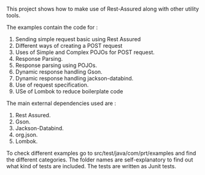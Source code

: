 This project shows how to make use of Rest-Assured along with other utility tools.

The examples contain the code for :
   1. Sending simple request basic using Rest Assured
   2. Different ways of creating a POST request
   3. Uses of Simple and Complex POJOs for POST request.
   4. Response Parsing.
   5. Response parsing using POJOs.
   6. Dynamic response handling Gson.
   7. Dynamic response handling jackson-databind.
   8. Use of request specification.
   9. USe of Lombok to reduce boilerplate code

The main external dependencies used are :
  1. Rest Assured.
  2. Gson.
  3. Jackson-Databind.
  4. org.json.
  5. Lombok.

To check different examples go to src/test/java/com/prt/examples and find the different categories. 
The folder names are self-explanatory to find out what kind of tests are included.
The tests are written as Junit tests. 